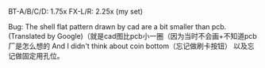 BT-A/B/C/D: 1.75x
FX-L/R: 2.25x (my set)

Bug:
	The shell flat pattern drawn by cad are a bit smaller than pcb.(Translated by Google)（就是cad图比pcb小一圈（因为当时不会画+不知道pcb厂是怎么想的
	And I didn't think about coin bottom（忘记做刷卡按钮）
	以及忘记做固定用孔位。